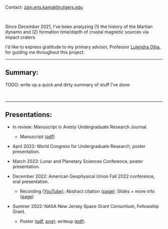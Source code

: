 Contact: [zain.eris.kamal@rutgers.edu](mailto:zain.eris.kamal@rutgers.edu)

&nbsp;

Since December 2021, I've been analyzing (1) the history of the Martian dynamo and (2) formation time/depth of crustal magnetic sources via impact craters.

I'd like to express gratitude to my primary advisor, Professor [Lujendra Ojha](http://www.lujendraojha.com/), for guiding me throughout this project. 


---

## Summary:

TODO: write up a quick and dirty summary of stuff I've done

&nbsp;

---


## Presentations:

* In review: Manuscript in Aresty Undergraduate Research Journal.
  * Manuscript ([pdf](docs/manuscripts/Constraining%20the%20Formation%20Time%20and%20Depth%20of%20Magnetic%20Sources%20within%20the%20Martian%20Crust%20(Version%201%2C%201-29-23).pdf))

* April 2023: World Congress for Undergraduate Research, poster presentation.
* March 2023: Lunar and Planetary Sciences Conference, poster presentation.
* December 2022: American Geophysical Union Fall 2022 conference, oral presentation.
  * Recording ([YouTube](https://www.youtube.com/watch?v=tJBthUgirSw)); Abstract citation ([page](https://agu.confex.com/agu/fm22/meetingapp.cgi/Paper/1192272)); Slides + more info ([page](https://github.com/Humboldt-Penguin/Mars-Magnetics-Research/blob/main/docs/AGU22/AGU22.md))
* Summer 2022: NASA New Jersey Space Grant Consortium, Fellowship Grant.
  * Poster ([pdf](/docs/nasa_fellowship/ZainKamal__Impact-Induced_Demagnetization_of_Martian_Crust.pdf), [png](/docs/nasa_fellowship/ZainKamal__Impact-Induced_Demagnetization_of_Martian_Crust.png)); writeup ([pdf](/docs/nasa_fellowship/220815_NJSGC_Summer_Fellowship_Final_Report_--_Impact-Induced_Demagnetization_in_Martian_Crust_with_High-Resolution_MAVEN_Data.pdf)).

